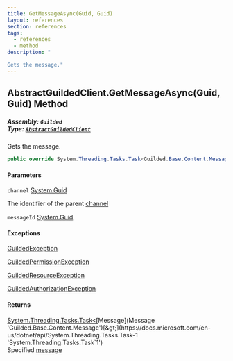 ```yaml
---
title: GetMessageAsync(Guid, Guid)
layout: references
section: references
tags:
  - references
  - method
description: "

Gets the message."
---
```


## AbstractGuildedClient.GetMessageAsync(Guid, Guid) Method
##### **Assembly:** `Guilded`<br/>**Type:** [`AbstractGuildedClient`](AbstractGuildedClient 'Guilded.AbstractGuildedClient')

Gets the message.

```csharp
public override System.Threading.Tasks.Task<Guilded.Base.Content.Message> GetMessageAsync(Guid channel, Guid messageId);
```
#### Parameters

<a name='Guilded.AbstractGuildedClient.GetMessageAsync(Guid,Guid).channel'></a>

`channel` [System.Guid](https://docs.microsoft.com/en-us/dotnet/api/System.Guid 'System.Guid')

The identifier of the parent [channel](ServerChannel 'Guilded.Base.Servers.ServerChannel')

<a name='Guilded.AbstractGuildedClient.GetMessageAsync(Guid,Guid).messageId'></a>

`messageId` [System.Guid](https://docs.microsoft.com/en-us/dotnet/api/System.Guid 'System.Guid')

#### Exceptions

[GuildedException](GuildedException 'Guilded.Base.GuildedException')

[GuildedPermissionException](GuildedPermissionException 'Guilded.Base.GuildedPermissionException')

[GuildedResourceException](GuildedResourceException 'Guilded.Base.GuildedResourceException')

[GuildedAuthorizationException](GuildedAuthorizationException 'Guilded.Base.GuildedAuthorizationException')

#### Returns
[System.Threading.Tasks.Task&lt;](https://docs.microsoft.com/en-us/dotnet/api/System.Threading.Tasks.Task-1 'System.Threading.Tasks.Task`1')[Message](Message 'Guilded.Base.Content.Message')[&gt;](https://docs.microsoft.com/en-us/dotnet/api/System.Threading.Tasks.Task-1 'System.Threading.Tasks.Task`1')  
Specified [message](Message 'Guilded.Base.Content.Message')